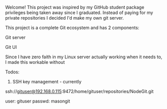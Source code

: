 Welcome! This project was inspired by my GitHub student package privileges being taken away since I graduated.
Instead of paying for my private repositories I decided I'd make my own git server.

This project is a complete Git ecosystem and has 2 components:

Git server

Git UI

Since I have zero faith in my Linux server actually working when it needs to, I made this workable without

Todos:

1. SSH key management - currently

ssh://gituser@192.168.0.115:9472/home/gituser/repositories/NodeGit.git

user: gituser
passwd: masongit